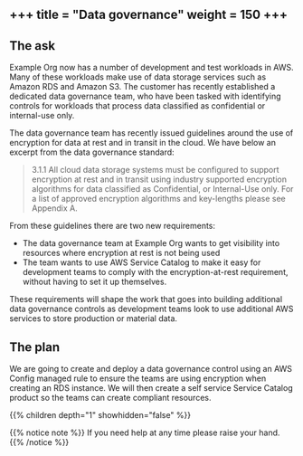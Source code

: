 +++
title = "Data governance"
weight = 150
+++
---

## The ask

Example Org now has a number of development and test workloads in AWS. Many of these workloads make use of data storage services such as Amazon RDS and Amazon S3.  The customer has recently established a dedicated data governance team, who have been tasked with identifying controls for workloads that process data classified as confidential or internal-use only. 

The data governance team has recently issued guidelines around the use of encryption for data at rest and in transit in the cloud. We have below an excerpt from the data governance standard: 

> 3.1.1 All cloud data storage systems must be configured to support encryption at rest and in transit using industry supported encryption algorithms for data classified as Confidential, or Internal-Use only. For a list of approved encryption algorithms and key-lengths please see Appendix A.

From these guidelines there are two new requirements:

- The data governance team at Example Org wants to get visibility into resources where encryption at rest is not being used
- The team wants to use AWS Service Catalog to make it easy for development teams to comply with the encryption-at-rest requirement, without having to set it up themselves. 

These requirements will shape the work that goes into building additional data governance controls as development teams look to use additional AWS services to store production or material data.

## The plan

We are going to create and deploy a data governance control using an AWS Config managed rule to ensure the teams are using 
encryption when creating an RDS instance.  We will then create a self service Service Catalog product so the teams can create
compliant resources. 

{{% children depth="1" showhidden="false" %}}

{{% notice note %}}
If you need help at any time please raise your hand.
{{% /notice %}}
